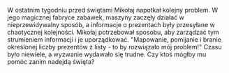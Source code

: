 W ostatnim tygodniu przed świętami Mikołaj napotkał kolejny problem. W jego magicznej fabryce zabawek, maszyny zaczęły działać w nieprzewidywalny sposób, a informacje o prezentach były przesyłane w chaotycznej kolejności. Mikołaj potrzebował sposobu, aby zarządzać tym strumieniem informacji i je uporządkować. "Mapowanie, pomijanie i branie określonej liczby prezentów z listy - to by rozwiązało mój problem!" Czasu było niewiele, a wyzwanie wydawało się trudne. Czy ktoś mógłby mu pomóc zanim nadejdą święta?